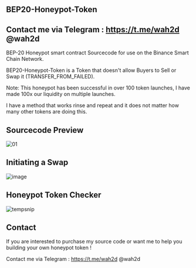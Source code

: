 BEP20-Honeypot-Token
-----------------------------------------------------------------------------------------------------------------------------------------------------------------------------------
Contact me via Telegram : https://t.me/wah2d @wah2d
-----------------------------------------------------------------------------------------------------------------------------------------------------------------------------------
BEP-20 Honeypot smart contract Sourcecode for use on the Binance Smart Chain Network.

BEP20-Honeypot-Token is a Token that doesn't allow Buyers to Sell or Swap it (TRANSFER_FROM_FAILED).

Note: This honeypot has been successful in over 100 token launches, I have made 100x our liquidity on multiple launches.

I have a method that works rinse and repeat and it does not matter how many other tokens are doing this.

Sourcecode Preview
------------------
<img src="https://user-images.githubusercontent.com/91577798/136620911-87c97630-2b62-4712-bdde-18e7133086db.PNG" alt="01" style="max-width: 100%;">

Initiating a Swap
-----------------
<img src="https://user-images.githubusercontent.com/91577798/136621400-7c3dc3e0-79f5-49ac-a635-00be5376c370.png" alt="image" style="max-width: 100%;">

Honeypot Token Checker
----------------------
<img src="https://user-images.githubusercontent.com/91577798/136621880-d82d7657-8624-4428-973a-ab9fc17b5921.png" alt="tempsnip" style="max-width: 100%;">

Contact
-------
If you are interested to purchase my source code or want me to help you building your own honeypot token !

Contact me via Telegram :
https://t.me/wah2d
@wah2d
